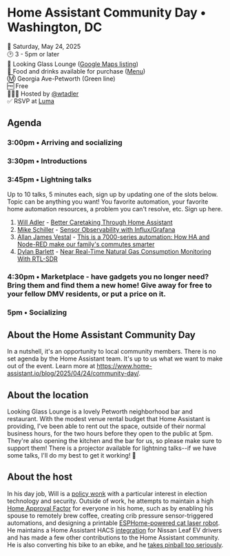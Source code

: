 # Home Assistant Community Day • Washington, DC

📅 Saturday, May 24, 2025  
🕑 3 - 5pm or later  
📍 Looking Glass Lounge ([Google Maps listing](https://maps.app.goo.gl/C9FTbXAmyTNDp57k8))  
🌮 Food and drinks available for purchase ([Menu](https://www.lookingglasslounge.com/menu))  
Ⓜ️ Georgia Ave-Petworth (Green line)  
🆓 Free  
🙋🏻‍♂️ Hosted by [@wtadler](https://github.com/wtadler)  
✅ RSVP at [Luma](https://lu.ma/85yv22d1)

## Agenda

### 3:00pm • Arriving and socializing  
### 3:30pm • Introductions  
### 3:45pm • Lightning talks
Up to 10 talks, 5 minutes each, sign up by updating one of the slots below. Topic can be anything you want! You favorite automation, your favorite home automation resources, a problem you can't resolve, etc. Sign up here.
1. [Will Adler](https://github.com/wtadler) - [Better Caretaking Through Home Assistant](will_slides.pdf)
1. [Mike Schiller](https://github.com/ludditus-RPI) - [Sensor Observability with Influx/Grafana](mike_slides.pdf)
1. [Allan James Vestal](https://github.com/allanjamesvestal) - [This is a 7000-series automation: How HA and Node-RED make our family's commutes smarter](https://docs.google.com/presentation/d/1Msc8jsGGq52p_qbOP2lUx6TVivrcBLTSsVnnF867m5g)
1. [Dylan Barlett](https://github.com/dbarlett) - [Near Real-Time Natural Gas Consumption Monitoring With RTL-SDR](https://docs.google.com/presentation/d/1BCNvrkGTeWFVT1oVscUMFDSJQAYFNjeMsY2rrePJuPE)

### 4:30pm • Marketplace - have gadgets you no longer need? Bring them and find them a new home! Give away for free to your fellow DMV residents, or put a price on it.  

### 5pm • Socializing


## About the Home Assistant Community Day

In a nutshell, it's an opportunity to local community members. There is no set agenda by the Home Assistant team. It's up to us what we want to make out of the event.
Learn more at https://www.home-assistant.io/blog/2025/04/24/community-day/.

## About the location

Looking Glass Lounge is a lovely Petworth neighborhood bar and restaurant. With the modest venue rental budget that Home Assistant is providing, I've been able to rent out the space, outside of their normal business hours, for the two hours before they open to the public at 5pm. They're also opening the kitchen and the bar for us, so please make sure to support them! There is a projector available for lightning talks--if we have some talks, I'll do my best to get it working! 🤞

## About the host

In his day job, Will is a [policy wonk](https://www.linkedin.com/in/wtadler/) with a particular interest in election technology and security. Outside of work, he attempts to maintain a high [Home Approval Factor](https://www.home-assistant.io/blog/2025/05/09/roadmap-2025h1/#the-smart-home-administrator-as-an-inventor) for everyone in his home, such as by enabling his spouse to remotely brew coffee, creating crib pressure sensor-triggered automations, and designing a printable [ESPHome-powered cat laser robot](https://www.thingiverse.com/thing:6863123). He maintains a Home Assistant HACS [integration](https://github.com/jesserockz/ha-leafspy/) for Nissan Leaf EV drivers and has made a few other contributions to the Home Assistant community. He is also converting his bike to an ebike, and he [takes pinball too seriously](https://www.ifpapinball.com/players/view.php?p=92682).

